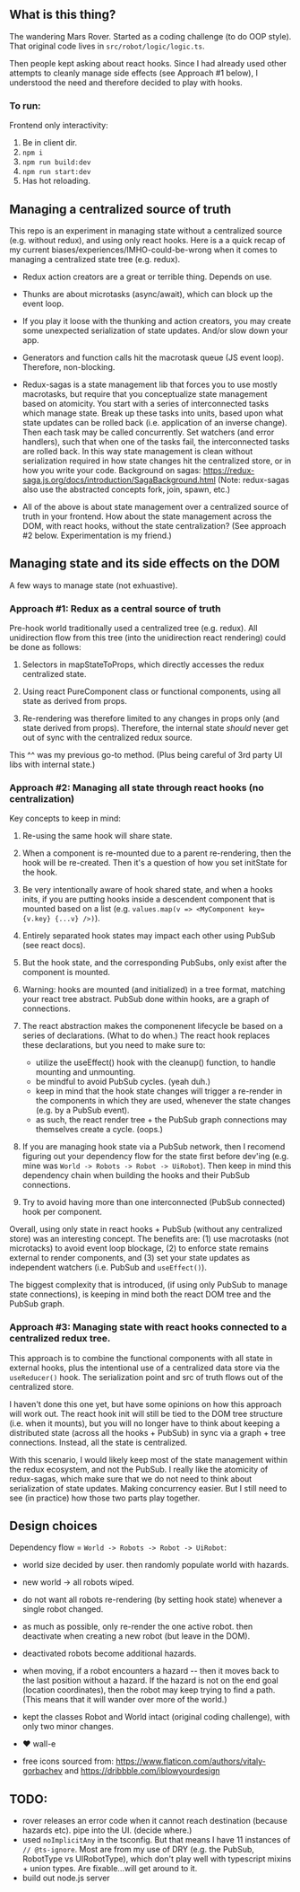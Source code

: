 ## What is this thing?

The wandering Mars Rover. Started as a coding challenge (to do OOP style). That original code lives in `src/robot/logic/logic.ts`.

Then people kept asking about react hooks. Since I had already used other attempts to cleanly manage side effects (see Approach #1 below), I understood the need and therefore decided to play with hooks.

### To run:

Frontend only interactivity:
1. Be in client dir.
2. `npm i`
3. `npm run build:dev`
4. `npm run start:dev`
5. Has hot reloading.


## Managing a centralized source of truth

This repo is an experiment in managing state without a centralized source (e.g. without redux), and using only react hooks. Here is a a quick recap of my current biases/experiences/IMHO-could-be-wrong when it comes to managing a centralized state tree (e.g. redux).

* Redux action creators are a great or terrible thing. Depends on use.

* Thunks are about microtasks (async/await), which can block up the event loop.

* If you play it loose with the thunking and action creators, you may create some unexpected serialization of state updates. And/or slow down your app.

* Generators and function calls hit the macrotask queue (JS event loop). Therefore, non-blocking.

* Redux-sagas is a state management lib that forces you to use mostly macrotasks, but require that you conceptualize state management based on atomicity. You start with a series of interconnected tasks which manage state. Break up these tasks into units, based upon what state updates can be rolled back (i.e. application of an inverse change). Then each task may be called concurrently. Set watchers (and error handlers), such that when one of the tasks fail, the interconnected tasks are rolled back. In this way state management is clean without serialization required in how state changes hit the centralized store, or in how you write your code. Background on sagas: https://redux-saga.js.org/docs/introduction/SagaBackground.html (Note: redux-sagas also use the abstracted concepts fork, join, spawn, etc.)

* All of the above is about state management over a centralized source of truth in your frontend. How about the state management across the DOM, with react hooks, without the state centralization? (See approach #2 below. Experimentation is my friend.)


## Managing state and its side effects on the DOM

A few ways to manage state (not exhuastive).

### Approach #1: Redux as a central source of truth

Pre-hook world traditionally used a centralized tree (e.g. redux). All unidirection flow from this tree (into the unidirection react rendering) could be done as follows:

1. Selectors in mapStateToProps, which directly accesses the redux centralized state.

2. Using react PureComponent class or functional components, using all state as derived from props.

3. Re-rendering was therefore limited to any changes in props only (and state derived from props). Therefore, the internal state *should* never get out of sync with the centralized redux source.

This ^^ was my previous go-to method. (Plus being careful of 3rd party UI libs with internal state.)


### Approach #2: Managing all state through react hooks (no centralization)

Key concepts to keep in mind:

1. Re-using the same hook will share state.

2. When a component is re-mounted due to a parent re-rendering, then the hook will be re-created. Then it's a question of how you set initState for the hook.

3. Be very intentionally aware of hook shared state, and when a hooks inits, if you are putting hooks inside a descendent component that is mounted based on a list (e.g. `values.map(v => <MyComponent key={v.key} {...v} />)`).

4. Entirely separated hook states may impact each other using PubSub (see react docs).

5. But the hook state, and the corresponding PubSubs, only exist after the component is mounted.

6. Warning: hooks are mounted (and initialized) in a tree format, matching your react tree abstract. PubSub done within hooks, are a graph of connections.

7. The react abstraction makes the componenent lifecycle be based on a series of declarations. (What to do when.) The react hook replaces these declarations, but you need to make sure to:
    * utilize the useEffect() hook with the cleanup() function, to handle mounting and unmounting.
    * be mindful to avoid PubSub cycles. (yeah duh.)
    * keep in mind that the hook state changes will trigger a re-render in the components in which they are used, whenever the state changes (e.g. by a PubSub event).
    * as such, the react render tree + the PubSub graph connections may themselves create a cycle. (oops.)

8. If you are managing hook state via a PubSub network, then I recomend figuring out your dependency flow for the state first before dev'ing (e.g. mine was `World -> Robots -> Robot -> UiRobot`). Then keep in mind this dependency chain when building the hooks and their PubSub connections.

9. Try to avoid having more than one interconnected (PubSub connected) hook per component.

Overall, using only state in react hooks + PubSub (without any centralized store) was an interesting concept. The benefits are: (1) use macrotasks (not microtacks) to avoid event loop blockage, (2) to enforce state remains external to render components, and (3) set your state updates as independent watchers (i.e. PubSub and `useEffect()`).

The biggest complexity that is introduced, (if using only PubSub to manage state connections), is keeping in mind both the react DOM tree and the PubSub graph.


### Approach #3: Managing state with react hooks connected to a centralized redux tree.

This approach is to combine the functional components with all state in external hooks, plus the intentional use of a centralized data store via the `useReducer()` hook. The serialization point and src of truth flows out of the centralized store.

I haven't done this one yet, but have some opinions on how this approach will work out. The react hook init will still be tied to the DOM tree structure (i.e. when it mounts), but you will no longer have to think about keeping a distributed state (across all the hooks + PubSub) in sync via a graph + tree connections. Instead, all the state is centralized.

With this scenario, I would likely keep most of the state management within the redux ecosystem, and not the PubSub. I really like the atomicity of redux-sagas, which make sure that we do not need to think about serialization of state updates. Making concurrency easier. But I still need to see (in practice) how those two parts play together.


## Design choices

Dependency flow = `World -> Robots -> Robot -> UiRobot`:

* world size decided by user. then randomly populate world with hazards.

* new world -> all robots wiped.

* do not want all robots re-rendering (by setting hook state) whenever a single robot changed.

* as much as possible, only re-render the one active robot. then deactivate when creating a new robot (but leave in the DOM).

* deactivated robots become additional hazards.

* when moving, if a robot encounters a hazard -- then it moves back to the last position without a hazard. If the hazard is not on the end goal (location coordinates), then the robot may keep trying to find a path. (This means that it will wander over more of the world.)

* kept the classes Robot and World intact (original coding challenge), with only two minor changes.

* &#9829; wall-e

* free icons sourced from: https://www.flaticon.com/authors/vitaly-gorbachev and https://dribbble.com/iblowyourdesign 


## TODO:
* rover releases an error code when it cannot reach destination (because hazards etc). pipe into the UI. (decide where.)
* used `noImplicitAny` in the tsconfig. But that means I have 11 instances of `// @ts-ignore`. Most are from my use of DRY (e.g. the PubSub, RobotType vs UIRobotType), which don't play well with typescript mixins + union types. Are fixable...will get around to it.
* build out node.js server

